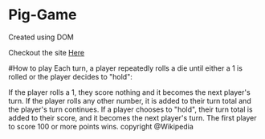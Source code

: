 # Pig-Game
Created using DOM

Checkout the site  <a href="https://death-thekidd.github.io/Pig-Game/">Here</a>

#How to play
Each turn, a player repeatedly rolls a die until either a 1 is rolled or the player decides to "hold":

If the player rolls a 1, they score nothing and it becomes the next player's turn.
If the player rolls any other number, it is added to their turn total and the player's turn continues.
If a player chooses to "hold", their turn total is added to their score, and it becomes the next player's turn.
The first player to score 100 or more points wins.
copyright @Wikipedia
